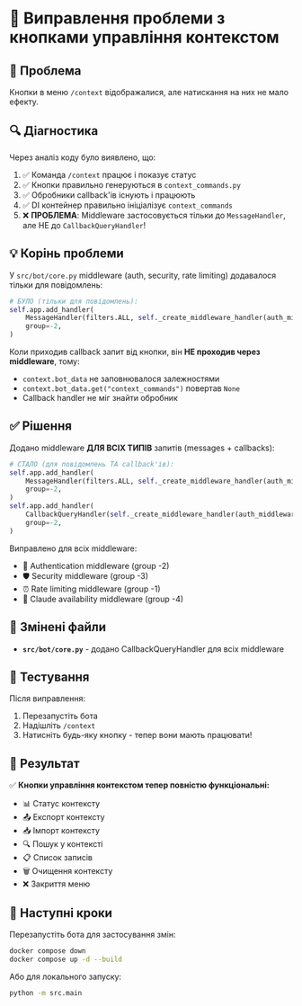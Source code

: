 # 🔧 Виправлення проблеми з кнопками управління контекстом

## 🎯 Проблема

Кнопки в меню `/context` відображалися, але натискання на них не мало ефекту.

## 🔍 Діагностика

Через аналіз коду було виявлено, що:

1. ✅ Команда `/context` працює і показує статус
2. ✅ Кнопки правильно генеруються в `context_commands.py`
3. ✅ Обробники callback'ів існують і працюють
4. ✅ DI контейнер правильно ініціалізує `context_commands`
5. ❌ **ПРОБЛЕМА**: Middleware застосовується тільки до `MessageHandler`, але НЕ до `CallbackQueryHandler`!

## 💡 Корінь проблеми

У `src/bot/core.py` middleware (auth, security, rate limiting) додавалося тільки для повідомлень:

```python
# БУЛО (тільки для повідомлень):
self.app.add_handler(
    MessageHandler(filters.ALL, self._create_middleware_handler(auth_middleware)),
    group=-2,
)
```

Коли приходив callback запит від кнопки, він **НЕ проходив через middleware**, тому:
- `context.bot_data` не заповнювалося залежностями
- `context.bot_data.get("context_commands")` повертав `None`
- Callback handler не міг знайти обробник

## ✅ Рішення

Додано middleware **ДЛЯ ВСІХ ТИПІВ** запитів (messages + callbacks):

```python
# СТАЛО (для повідомлень ТА callback'ів):
self.app.add_handler(
    MessageHandler(filters.ALL, self._create_middleware_handler(auth_middleware)),
    group=-2,
)
self.app.add_handler(
    CallbackQueryHandler(self._create_middleware_handler(auth_middleware)),
    group=-2,
)
```

Виправлено для всіх middleware:
- 🔐 Authentication middleware (group -2)
- 🛡️ Security middleware (group -3)
- ⏰ Rate limiting middleware (group -1)
- 🤖 Claude availability middleware (group -4)

## 📂 Змінені файли

- **`src/bot/core.py`** - додано CallbackQueryHandler для всіх middleware

## 🧪 Тестування

Після виправлення:
1. Перезапустіть бота
2. Надішліть `/context`
3. Натисніть будь-яку кнопку - тепер вони мають працювати!

## 🎉 Результат

✅ **Кнопки управління контекстом тепер повністю функціональні:**
- 📊 Статус контексту
- 📤 Експорт контексту
- 📥 Імпорт контексту
- 🔍 Пошук у контексті
- 📋 Список записів
- 🗑️ Очищення контексту
- ❌ Закриття меню

## 🚀 Наступні кроки

Перезапустіть бота для застосування змін:

```bash
docker compose down
docker compose up -d --build
```

Або для локального запуску:
```bash
python -m src.main
```